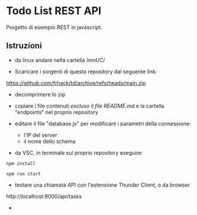 # Todo List REST API

Progetto di esempio REST in javascript.

## Istruzioni

- da linux andare nella cartella /mnt/C/

- Scaricare i sorgenti di questo repository dal seguente link:

https://github.com/frhack/td/archive/refs/heads/main.zip

- decomprimere lo zip 
- copiare i file contenuti *escluso il file README.md* e la cartella "endpoints" nel proprio repository
- editare il file "database.js" per modificare i parametri della connessione:
  - l'IP del server
  - il nome dello schema

- da VSC, in  terminale sul proprio repository eseguire:

```shell
npm install
```

```shell
npm run start
```


- testare una chiamata API con l'estensione Thunder Client, o da browser

http://localhost:8000/api/tasks

- 
